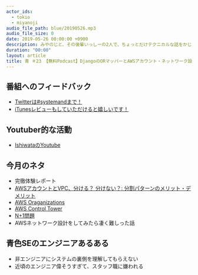 ```yaml
---
actor_ids:
  - tokio
  - miyanoji
audio_file_path: blue/20190526.mp3
audio_file_size: 0
date: 2019-05-26 00:00:00 +0900
description: みやのじと、その後輩いっしーの2人で、ちょっとだけテクニカルな話をかじっちゃおう！という趣旨で始めた、systemand.onlineのサブチャンネル青です。
duration: "00:00"
layout: article
title: 青 ＃23 【無料Podcast】DjangoのORマッパーとAWSアカウント・ネットワーク設計
---
```

## 番組へのフィードバック
* [Twitterは#systemandまで！](https://twitter.com/search?q=%23systemand)
* [iTunesレビューもしていただけると嬉しいです！](https://itunes.apple.com/jp/podcast/systemand-online/id1205168408?mt=2)

## Youtuber的な活動
* [IshiwataのYoutube](https://www.youtube.com/channel/UC0dN6GcdwpQA-WdSfI2tmZQ)

## 今月のネタ
* 完徹体験レポート
* [AWSアカウントとVPC、分ける？ 分けない？: 分割パターンのメリット・デメリット](https://dev.classmethod.jp/cloud/aws/account-and-vpc-dividing-pattern/)
* [AWS Oraganizations](https://aws.amazon.com/jp/organizations/)
* [AWS Control Tower](https://aws.amazon.com/jp/controltower/)
* [N+1問題](https://qiita.com/TsubasaTakagi/items/8c3f4317ad917924b860)
* AWSネットワーク設計をしてみたら凄く難しった話

## 青色SEのエンジニアあるある
* 非エンジニアにシステムの裏側を理解してもらえない
* 近頃のエンジニア偉そうすぎて、スタッフ職に嫌われる

